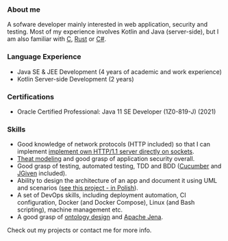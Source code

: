 ### About me

A sofware developer mainly interested in web application, security and testing. Most of my experience involves Kotlin and Java (server-side), but I am also familiar with [C](https://github.com/multicatch/FLAME-interpreter), [Rust](https://github.com/multicatch/rubble-rs) or [C#](https://github.com/multicatch/ProjectManager).

### Language Experience

* Java SE & JEE Development (4 years of academic and work experience)
* Kotlin Server-side Development (2 years)

### Certifications

* Oracle Certified Professional: Java 11 SE Developer (1Z0-819-J) (2021)

### Skills

* Good knowledge of network protocols (HTTP included) so that I can implement [implement own HTTP/1.1 server directly on sockets](https://github.com/multicatch/ksockserver).
* [Theat modeling](https://github.com/multicatch/cucumber-audit/blob/master/doc/SampleThreadModel.md) and good grasp of application security overall.
* Good grasp of testing, automated testing, TDD and BDD ([Cucumber](https://github.com/multicatch/cucumber-audit) and [JGiven](https://github.com/multicatch/MockGiven) included).
* Ability to design the architecture of an app and document it using UML and scenarios ([see this project - in Polish](https://github.com/multicatch/zoo)).
* A set of DevOps skills, including deployment automation, CI configuration, Docker (and Docker Compose), Linux (and Bash scripting), machine management etc.
* A good grasp of [ontology design](https://github.com/multicatch/FuddiOntology) and [Apache Jena](https://github.com/multicatch/FuddiWikiGenerator).

Check out my projects or contact me for more info.
